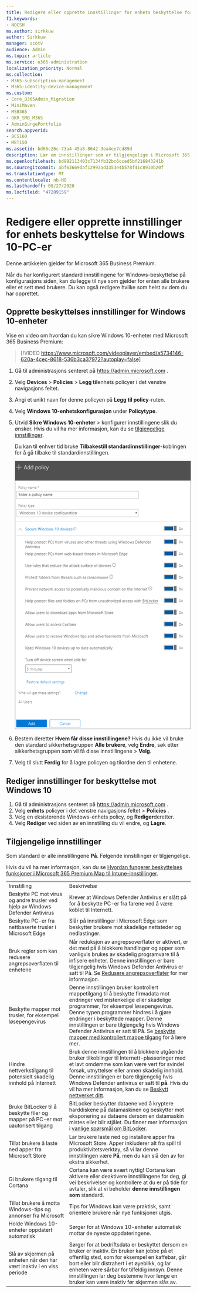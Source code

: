 ```yaml
---
title: Redigere eller opprette innstillinger for enhets beskyttelse for Windows 10-PC-er
f1.keywords:
- NOCSH
ms.author: sirkkuw
author: Sirkkuw
manager: scotv
audience: Admin
ms.topic: article
ms.service: o365-administration
localization_priority: Normal
ms.collection:
- M365-subscription-management
- M365-identity-device-management
ms.custom:
- Core_O365Admin_Migration
- MiniMaven
- MSB365
- OKR_SMB_M365
- AdminSurgePortfolio
search.appverid:
- BCS160
- MET150
ms.assetid: bd66c26c-73a4-45a8-8642-3ea4ee7cd89d
description: Lær om innstillinger som er tilgjengelige i Microsoft 365 for bedrifter, for å sikre Windows 10-enheter.
ms.openlocfilehash: bd992113403c7134fb32bc6cced5bf216843241b
ms.sourcegitcommit: abf63669daf12993ad3353e4b578f41c8910b20f
ms.translationtype: MT
ms.contentlocale: nb-NO
ms.lasthandoff: 08/27/2020
ms.locfileid: "47289159"
---
```

# <a name="edit-or-create-device-protection-settings-for-windows-10-pcs"></a>Redigere eller opprette innstillinger for enhets beskyttelse for Windows 10-PC-er

Denne artikkelen gjelder for Microsoft 365 Business Premium.

Når du har konfigurert standard innstillingene for Windows-beskyttelse på konfigurasjons siden, kan du legge til nye som gjelder for enten alle brukere eller et sett med brukere. Du kan også redigere hvilke som helst av dem du har opprettet.

## <a name="create-protection-settings-for-windows-10-devices"></a>Opprette beskyttelses innstillinger for Windows 10-enheter

Vise en video om hvordan du kan sikre Windows 10-enheter med Microsoft 365 Business Premium:
  
> [!VIDEO https://www.microsoft.com/videoplayer/embed/a5734146-620a-4cec-8618-536b3ca37972?autoplay=false]
  
1. Gå til administrasjons senteret på <a href="https://go.microsoft.com/fwlink/p/?linkid=837890" target="_blank">https://admin.microsoft.com</a> . 
2. Velg **Devices** \> **Policies** \> **Legg til**enhets policyer i det venstre navigasjons feltet.
3. Angi et unikt navn for denne policyen på **Legg til policy**-ruten. 
4. Velg **Windows 10-enhetskonfigurasjon** under **Policytype**.
5. Utvid **Sikre Windows 10-enheter** \> konfigurer innstillingene slik du ønsker. Hvis du vil ha mer informasjon, kan du se [tilgjengelige innstillinger](#available-settings). 
    
    Du kan til enhver tid bruke **Tilbakestill standardinnstillinger**-koblingen for å gå tilbake til standardinnstillingen. 
    
    ![Add policy pane with Windows 10 Device configuration selected](../media/fa9e2dc2-7eae-4c96-af34-765a1f641ecf.png)
  
6. Bestem deretter **Hvem får disse innstillingene?** Hvis du ikke vil bruke den standard sikkerhetsgruppen **Alle brukere**, velg **Endre**, søk etter sikkerhetsgruppen som vil få disse innstillingene \> **Velg**.
7. Velg til slutt **Ferdig** for å lagre policyen og tilordne den til enhetene. 

## <a name="edit-windows-10-protection-settings"></a>Rediger innstillinger for beskyttelse mot Windows 10
 
1. Gå til administrasjons senteret på <a href="https://go.microsoft.com/fwlink/p/?linkid=837890" target="_blank">https://admin.microsoft.com</a> .     
2. Velg **enhets** policyer i det venstre navigasjons feltet \> **Policies** .
1. Velg en eksisterende Windows-enhets policy, og **Rediger**deretter.
1. Velg **Rediger** ved siden av en innstilling du vil endre, og **Lagre**.

## <a name="available-settings"></a>Tilgjengelige innstillinger

Som standard er alle innstillingene **På**. Følgende innstillinger er tilgjengelige.
  
Hvis du vil ha mer informasjon, kan du se [Hvordan fungerer beskyttelses funksjoner i Microsoft 365 Premium Map til Intune-innstillinger](map-protection-features-to-intune-settings.md). 
  
|||
|:-----|:-----|
|Innstilling  <br/> |Beskrivelse  <br/> |
|Beskytte PC mot virus og andre trusler ved hjelp av Windows Defender Antivirus  <br/> |Krever at Windows Defender Antivirus er slått på for å beskytte PC-er fra farene ved å være koblet til Internett.  <br/> |
|Beskytte PC-er fra nettbaserte trusler i Microsoft Edge  <br/> |Slår på innstillinger i Microsoft Edge som beskytter brukere mot skadelige nettsteder og nedlastinger.  <br/> |
|Bruk regler som kan redusere angrepsoverflaten til enhetene  <br/> |Når reduksjon av angrepsoverflater er aktivert, er det med på å blokkere handlinger og apper som vanligvis brukes av skadelig programvare til å infisere enheter. Denne innstillingen er bare tilgjengelig hvis Windows Defender Antivirus er satt til På. Se [Redusere angrepsoverflater](https://docs.microsoft.com/windows/security/threat-protection/microsoft-defender-atp/exploit-protection) for mer informasjon.  <br/> |
|Beskytte mapper mot trusler, for eksempel løsepengevirus  <br/> |Denne innstillingen bruker kontrollert mappetilgang til å beskytte firmadata mot endringer ved mistenkelige eller skadelige programmer, for eksempel løsepengevirus. Denne typen programmer hindres i å gjøre endringer i beskyttede mapper. Denne innstillingen er bare tilgjengelig hvis Windows Defender Antivirus er satt til På. Se [beskytte mapper med kontrollert mappe tilgang](https://docs.microsoft.com/mem/configmgr/protect/deploy-use/create-deploy-exploit-guard-policy#bkmk_CFA) for å lære mer.  <br/> |
|Hindre nettverkstilgang til potensielt skadelig innhold på Internett  <br/> |Bruk denne innstillingen til å blokkere utgående bruker tilkoblinger til Internett-plasseringer med et lavt omdømme som kan være vert for svindel forsøk, utnyttelser eller annen skadelig innhold. Denne innstillingen er bare tilgjengelig hvis Windows Defender antivirus er satt til **på**. Hvis du vil ha mer informasjon, kan du se [Beskytt nettverket ditt](https://docs.microsoft.com/windows/security/threat-protection/windows-defender-antivirus/configure-real-time-protection-windows-defender-antivirus).  <br/> |
|Bruke BitLocker til å beskytte filer og mapper på PC-er mot uautorisert tilgang  <br/> |BitLocker beskytter dataene ved å kryptere harddiskene på datamaskinen og beskytter mot eksponering av dataene dersom en datamaskin mistes eller blir stjålet. Du finner mer informasjon i [vanlige spørsmål om BitLocker](https://go.microsoft.com/fwlink/?linkid=871000).  <br/> |
|Tillat brukere å laste ned apper fra Microsoft Store  <br/> |Lar brukere laste ned og installere apper fra Microsoft Store. Apper inkluderer alt fra spill til produktivitetsverktøy, så vi lar denne innstillingen være **På**, men du kan slå den av for ekstra sikkerhet.  <br/> |
|Gi brukere tilgang til Cortana  <br/> |Cortana kan være svært nyttig! Cortana kan aktivere eller deaktivere innstillingene for deg, gi vei beskrivelser og kontrollere at du er på tide for avtaler, slik at vi beholder **denne innstillingen som** standard.  <br/> |
|Tillat brukere å motta Windows-tips og annonser fra Microsoft  <br/> |Tips for Windows kan være praktisk, samt orientere brukere når nye funksjoner utgis.  <br/> |
|Holde Windows 10-enheter oppdatert automatisk  <br/> |Sørger for at Windows 10-enheter automatisk mottar de nyeste oppdateringene.  <br/> |
|Slå av skjermen på enheten når den har vært inaktiv i en viss periode  <br/> |Sørger for at bedriftsdata er beskyttet dersom en bruker er inaktiv. En bruker kan jobbe på et offentlig sted, som for eksempel en kaffebar, går bort eller blir distrahert i et øyeblikk, og lar enheten være sårbar for tilfeldig innsyn. Denne innstillingen lar deg bestemme hvor lenge en bruker kan være inaktiv før skjermen slås av.  <br/> |
